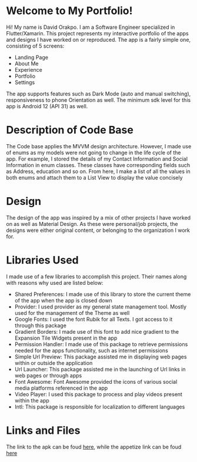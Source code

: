 # Welcome to My Portfolio!

Hi! My name is David Orakpo. I am a Software Engineer specialized in Flutter/Xamarin. This project represents my interactive portfolio of the apps and designs I have worked on or reproduced. The app is a fairly simple one, consisting of 5 screens:
- Landing Page
- About Me
- Experience
- Portfolio
- Settings

The app supports features such as Dark Mode (auto and manual switching), responsiveness to phone Orientation as well. The minimum sdk level for this app is Android 12 (API 31) as well.

# Description of Code Base
The Code base applies the MVVM design architecture. However, I made use of enums as my models were not going to change in the life cycle of the app. For example, I stored the details of my Contact Information and Social Information in enum classes. These classes have corresponding fields such as Address, education and so on. From here, I make a list of all the values in both enums and attach them to a List View to display the value concisely

# Design
The design of the app was inspired by a mix of other projects I have worked on as well as Material Design. As these were personal/job projects, the designs were either original content, or belonging to the organization I work for.

# Libraries Used
I made use of a few libraries to accomplish this project. Their names along with reasons why used are listed below:
- Shared Preferences: I made use of this library to store the current theme of the app when the app is closed down
- Provider: I used provider as my general state management tool. Mostly used for the management of the Theme as well
- Google Fonts: I used the font Rubik for all Texts. I got access to it through this package
- Gradient Borders: I made use of this font to add nice gradient to the Expansion Tile Widgets present in the app
- Permission Handler: I made use of this package to retrieve permissions needed for the apps functionality, such as internet permissions
-  Simple Url Preview: This package assisted me in displaying web pages within or outside the application
- Url Launcher: This package assisted me in the launching of Url links in web pages or through apps
- Font Awesome: Font Awesome provided the icons of various social media platforms referenced in the app
- Video Player: I used this package to process and play videos present within the app
- Intl: This package is responsible for localization to different languages

<!-- # Challenges Faced
My Major challenge during this project was coming up with a design scheme and theme. I am used to working along side Product Designers who are usually responsible for this part. However, it was a much needed challenge to expose me into the world of design. I overcame this by watching alot of youtube videos on introduction to design. I also looked at the HNG design handbook posted on their twitter. -->

# Links and Files

The link to the apk can be foud [here](https://drive.google.com/drive/folders/1iXIpE2RxhAJMTwtcWZxI8ndY9YMdFGDg?usp=sharing), while the appetize link can be foud [here](https://appetize.io/app/brnppglssav3ogdhklefq3dtda?device=pixel4&osVersion=12.0&scale=75)



